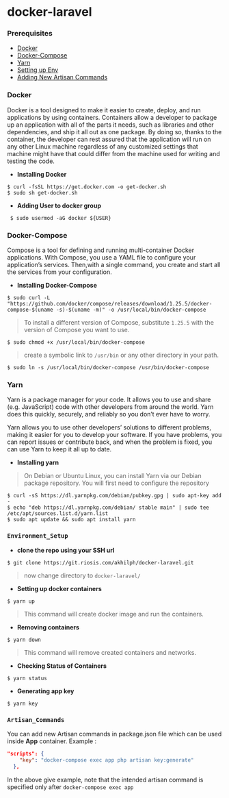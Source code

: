 # docker-laravel

### Prerequisites
* [Docker](#docker)
* [Docker-Compose](#dcoker-compose)
* [Yarn](#yarn)
* [Setting up Env](#Environment_Setup)
* [Adding New Artisan Commands](#Artisan_Commands)

### Docker
Docker is a tool designed to make it easier to create, deploy, and run applications by using containers. Containers allow a developer to package up an application with all of the parts it needs, such as libraries and other dependencies, and ship it all out as one package. By doing so, thanks to the container, the developer can rest assured that the application will run on any other Linux machine regardless of any customized settings that machine might have that could differ from the machine used for writing and testing the code.
- **Installing Docker**
```shell
$ curl -fsSL https://get.docker.com -o get-docker.sh
$ sudo sh get-docker.sh
```
- **Adding User to docker group**
```shell
 $ sudo usermod -aG docker ${USER}
```

### Docker-Compose
Compose is a tool for defining and running multi-container Docker applications. With Compose, you use a YAML file to configure your application’s services. Then,with a single command, you create and start all the services from your configuration.
- **Installing Docker-Compose**
```shell
$ sudo curl -L "https://github.com/docker/compose/releases/download/1.25.5/docker-compose-$(uname -s)-$(uname -m)" -o /usr/local/bin/docker-compose
```
> To install a different version of Compose, substitute `1.25.5` with the version of Compose you want to use.
```shell
$ sudo chmod +x /usr/local/bin/docker-compose
```
> create a symbolic link to `/usr/bin` or any other directory in your path.
```shell
$ sudo ln -s /usr/local/bin/docker-compose /usr/bin/docker-compose
```

### Yarn
Yarn is a package manager for your code. It allows you to use and share (e.g. JavaScript) code with other developers from around the world. Yarn does this quickly, securely, and reliably so you don’t ever have to worry.

Yarn allows you to use other developers’ solutions to different problems, making it easier for you to develop your software. If you have problems, you can report issues or contribute back, and when the problem is fixed, you can use Yarn to keep it all up to date.
- **Installing yarn**
> On Debian or Ubuntu Linux, you can install Yarn via our Debian package repository. You will first need to configure the repository
```shell
$ curl -sS https://dl.yarnpkg.com/debian/pubkey.gpg | sudo apt-key add -
$ echo "deb https://dl.yarnpkg.com/debian/ stable main" | sudo tee /etc/apt/sources.list.d/yarn.list
$ sudo apt update && sudo apt install yarn
```

### `Environment_Setup`
- **clone the repo using your SSH url**
```shell
$ git clone https://git.riosis.com/akhilph/docker-laravel.git
```
> now change directory to `docker-laravel/`
- **Setting up docker containers**
```shell
$ yarn up
```
> This command will create docker image and run the containers.
- **Removing containers**
```shell
$ yarn down
```
> This command will remove created containers and networks.
- **Checking Status of Containers**
```shell
$ yarn status
```
- **Generating app key**
```shell
$ yarn key
```
### `Artisan_Commands`
You can add new Artisan commands in package.json file which can be used inside **App** container. Example :
```json
"scripts": {
    "key": "docker-compose exec app php artisan key:generate"
  },
```
In the above give example, note that the intended artisan command is specified only after `docker-compose exec app`



